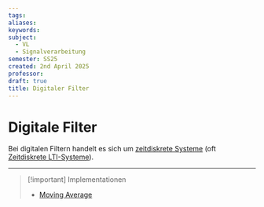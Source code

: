 ```yaml
---
tags: 
aliases: 
keywords: 
subject:
  - VL
  - Signalverarbeitung
semester: SS25
created: 2nd April 2025
professor:
draft: true
title: Digitaler Filter
---
```


# Digitale Filter

Bei digitalen Filtern handelt es sich um [zeitdiskrete Systeme](../../Systemtheorie/Zeitdiskrete%20Systeme.md) (oft [Zeitdiskrete LTI-Systeme](../../Systemtheorie/Zeitdiskrete%20LTI-Systeme.md)).

---


> [!important] Implementationen
> - [Moving Average](../../Systemtheorie/Moving%20Average.md)